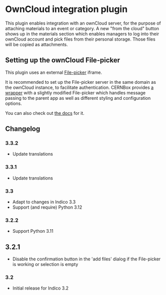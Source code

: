 # OwnCloud integration plugin

This plugin enables integration with an ownCloud server, for the purpose of
attaching materials to an event or category. A new "from the cloud" button
shows up in the materials section which enables managers to log into their
ownCloud account and pick files from their personal storage. Those files will
be copied as attachments.

## Setting up the ownCloud File-picker

This plugin uses an external [File-picker](https://github.com/owncloud/file-picker)
iframe.

It is recommended to set up the File-picker server in the same domain as the
ownCloud instance, to facilitate authentication. CERNBox provides
[a wrapper](https://github.com/cernbox/file-picker-wrapper) with a slightly
modified File-picker which handles message passing to the parent app as well as
different styling and configuration options.

You can also check out [the docs](https://filepicker.cernbox.cern.ch/docs/) for
it.

## Changelog

### 3.3.2

- Update translations

### 3.3.1

- Update translations

### 3.3

- Adapt to changes in Indico 3.3
- Support (and require) Python 3.12

### 3.2.2

- Support Python 3.11

## 3.2.1

- Disable the confirmation button in the 'add files' dialog if the File-picker
  is working or selection is empty

### 3.2

- Initial release for Indico 3.2
